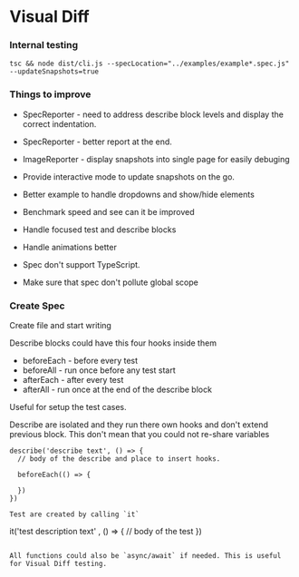 # Visual Diff



### Internal testing
```
tsc && node dist/cli.js --specLocation="../examples/example*.spec.js" --updateSnapshots=true
```


### Things to improve

  * SpecReporter - need to address describe block levels and display the correct indentation.
  * SpecReporter - better report at the end.
  * ImageReporter - display snapshots into single page for easily debuging
  * Provide interactive mode to update snapshots on the go.
  * Better example to handle dropdowns and show/hide elements

  * Benchmark speed and see can it be improved
  * Handle focused test and describe blocks
  * Handle animations better
  * Spec don't support TypeScript.
  * Make sure that spec don't pollute global scope


### Create Spec

Create file and start writing

Describe blocks could have this four hooks inside them

  * beforeEach - before every test
  * beforeAll - run once before any test start
  * afterEach - after every test
  * afterAll - run once at the end of the describe block

Useful for setup the test cases.

Describe are isolated and they run there own hooks and don't extend previous block. This don't mean that you could not re-share variables

```
describe('describe text', () => {
  // body of the describe and place to insert hooks.

  beforeEach(() => {

  })
})

Test are created by calling `it`

```
it('test description text' , () => {
  // body of the test
})
```

All functions could also be `async/await` if needed. This is useful for Visual Diff testing.
